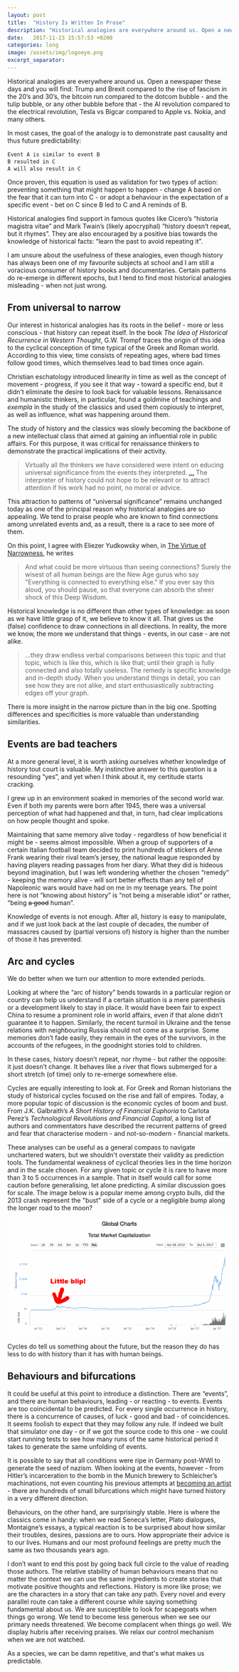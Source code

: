 ```yaml
---
layout: post
title:  "History Is Written In Prose"
description: "Historical analogies are everywhere around us. Open a newspaper these days and you will find: Trump and Brexit compared to the rise of fascism in the 20’s and 30’s, the bitcoin run compared to the dotcom bubble - and the tulip bubble, or any other bubble before that - the AI revolution compared to the electrical revolution, Tesla vs Bigcar compared to Apple vs. Nokia, and many others. "
date:   2017-11-23 15:57:53 +0200
categories: long
image: /assets/img/logoeye.png
excerpt_separator: 
---
```


Historical analogies are everywhere around us. Open a newspaper these days and you will find: Trump and Brexit compared to the rise of fascism in the 20’s and 30’s, the bitcoin run compared to the dotcom bubble - and the tulip bubble, or any other bubble before that - the AI revolution compared to the electrical revolution, Tesla vs Bigcar compared to Apple vs. Nokia, and many others. 

 In most cases, the goal of the analogy is to demonstrate past causality and thus future predictability: 

	Event A is similar to event B
	B resulted in C
	A will also result in C

Once proven, this equation is used as validation for two types of action: preventing something that might happen to happen - change A based on the fear that it can turn into C - or adopt a behaviour in the expectation of a specific event - bet on C since B led to C and A reminds of B. 

Historical analogies find support in famous quotes like Cicero’s “historia magistra vitae” and Mark Twain’s (likely apocryphal) “history doesn’t repeat, but it rhymes”. They are also encouraged by a positive bias towards the knowledge of historical facts: “learn the past to avoid repeating it”. 

I am unsure about the usefulness of these analogies, even though history has always been one of my favourite subjects at school and I am still a voracious consumer of history books and documentaries. Certain patterns do re-emerge in different epochs, but I tend to find most historical analogies misleading - when not just wrong. 

## From universal to narrow 
 
Our interest in historical analogies has its roots in the belief - more or less conscious - that history can repeat itself. In the book _The Idea of Historical Recurrence in Western Thought_, G.W. Trompf traces the origin of this idea to the cyclical conception of time typical of the Greek and Roman world. According to this view, time consists of repeating ages, where bad times follow good times, which themselves lead to bad times once again. 

Christian eschatology introduced linearity in time as well as the concept of movement - progress, if you see it that way - toward a specific end, but it didn’t eliminate the desire to look back for valuable lessons. Renaissance and humanistic thinkers, in particular, found a goldmine of teachings and _exempla_ in the study of the classics and used them copiously to interpret, as well as influence, what was happening around them. 

The study of history and the classics was slowly becoming the backbone of a new intellectual class that aimed at gaining an influential role in public affairs. For this purpose, it was critical for renaissance thinkers to demonstrate the practical implications of their activity.

> Virtually all the thinkers we have considered were intent on educing universal significance from the events they interpreted. […](#) The interpreter of history could not hope to be relevant or to attract attention if his work had no point, no moral or advice. 

This attraction to patterns of “universal significance” remains unchanged today as one of the principal reason why historical analogies are so appealing. We tend to praise people who are known to find connections among unrelated events and, as a result, there is a race to see more of them. 

On this point, I agree with Eliezer Yudkowsky when, in [The Virtue of Narrowness](http://lesswrong.com/lw/ic/the_virtue_of_narrowness/), he writes

> And what could be more virtuous than seeing connections? Surely the wisest of all human beings are the New Age gurus who say "Everything is connected to everything else." If you ever say this aloud, you should pause, so that everyone can absorb the sheer shock of this Deep Wisdom.

Historical knowledge is no different than other types of knowledge: as soon as we have little grasp of it, we believe to know it all. That gives us the (false) confidence to draw connections in all directions. In reality, the more we know, the more we understand that things - events, in our case - are not alike.

> …they draw endless verbal comparisons between this topic and that topic, which is like this, which is like that; until their graph is fully connected and also totally useless. The remedy is specific knowledge and in-depth study. When you understand things in detail, you can see how they are not alike, and start enthusiastically subtracting edges off your graph.

There is more insight in the narrow picture than in the big one. Spotting differences and specificities is more valuable than understanding similarities.

## Events are bad teachers

At a more general level, it is worth asking ourselves whether knowledge of history tout court is valuable. My instinctive answer to this question is a resounding “yes”, and yet when I think about it, my certitude starts cracking.

I grew up in an environment soaked in memories of the second world war. Even if both my parents were born after 1945, there was a universal perception of what had happened and that, in turn, had clear implications on how people thought and spoke. 

Maintaining that same memory alive today - regardless of how beneficial it might be - seems almost impossible. When a group of supporters of a certain Italian football team decided to print hundreds of stickers of Anne Frank wearing their rival team’s jersey, the national league responded by having players reading passages from her diary. What they did is hideous beyond imagination, but I was left wondering whether the chosen “remedy” - keeping the memory alive - will sort better effects than any tell of Napoleonic wars would have had on me in my teenage years. The point here is not “knowing about history” is “not being a miserable idiot” or rather, “being ~~a good~~ human”. 

Knowledge of events is not enough. After all, history is easy to manipulate, and if we just look back at the last couple of decades, the number of massacres caused by (partial versions of) history is higher than the number of those it has prevented.

## Arc and cycles 

We do better when we turn our attention to more extended periods. 

Looking at where the “arc of history” bends towards in a particular region or country can help us understand if a certain situation is a mere parenthesis or a development likely to stay in place. It would have been fair to expect China to resume a prominent role in world affairs, even if that alone didn’t guarantee it to happen. Similarly, the recent turmoil in Ukraine and the tense relations with neighbouring Russia should not come as a surprise.  Some memories don’t fade easily, they remain in the eyes of the survivors, in the accounts of the refugees, in the goodnight stories told to children. 

In these cases, history doesn’t repeat, nor rhyme - but rather the opposite: it just doesn’t change. It behaves like a river that flows submerged for a short stretch (of time) only to re-emerge somewhere else. 

Cycles are equally interesting to look at. For Greek and Roman historians the study of historical cycles focused on the rise and fall of empires. Today, a more popular topic of discussion is the economic cycles of boom and bust. From J.K. Galbraith’s _A Short History of Financial Euphoria_ to Carlota Perez’s _Technological Revolutions and Financial Capital_,  a long list of authors and commentators have described the recurrent patterns of greed and fear that characterise modern - and not-so-modern - financial markets. 

These analyses can be useful as a general compass to navigate unchartered waters, but we shouldn't overstate their validity as prediction tools. The fundamental weakness of cyclical theories lies in the time horizon and in the scale chosen. For any given topic or cycle it is rare to have more than 3 to 5 occurrences in a sample. That in itself would call for some caution before generalising, let alone predicting. A similar discussion goes for scale. The image below is a popular meme among crypto bulls, did the 2013 crash represent the "bust" side of a cycle or a negligible bump along the longer road to the moon?

![The "great" crash of 2013 seen in perspective](/assets/img/crash.png)

Cycles do tell us something about the future, but the reason they do has less to do with history than it has with human beings.

## Behaviours and bifurcations 

It could be useful at this point to introduce a distinction. There are “events”, and there are human behaviours, leading - or reacting - to events. Events are too coincidental to be predicted. For every single occurrence in history, there is a concurrence of causes, of luck - good and bad - of coincidences.  It seems foolish to expect that they may follow any rule. If indeed we built that simulator one day - or if we got the source code to this one - we could start running tests to see how many runs of the same historical period it takes to generate the same unfolding of events. 

It is possible to say that all conditions were ripe in Germany post-WWI to generate the seed of nazism. When looking at the events, however - from Hitler’s incarceration to the bomb in the Munich brewery to Schleicher’s machinations, not even counting his previous attempts at [becoming an artist](https://www.alternatehistory.com/forum/threads/hitler-the-successful-artist.173662/) - there are hundreds of small bifurcations which might have turned history in a very different direction. 

Behaviours, on the other hand, are surprisingly stable. Here is where the classics come in handy: when we read Seneca’s letter, Plato dialogues, Montaigne’s essays, a typical reaction is to be surprised about how similar their troubles, desires, passions are to ours. How appropriate their advice is to our lives. Humans and our most profound feelings are pretty much the same as two thousands years ago. 

I don’t want to end this post by going back full circle to the value of reading those authors. The relative stability of human behaviours means that no matter the context we can use the same ingredients to create stories that motivate positive thoughts and reflections. History is more like prose; we are the characters in a story that can take any path. Every novel and every parallel route can take a different course while saying something fundamental about us. We are susceptible to look for scapegoats when things go wrong. We tend to become less generous when we see our primary needs threatened. We become complacent when things go well. We display hubris after receiving praises. We relax our control mechanism when we are not watched. 

As a species, we can be damn repetitive, and that's what makes us predictable. 